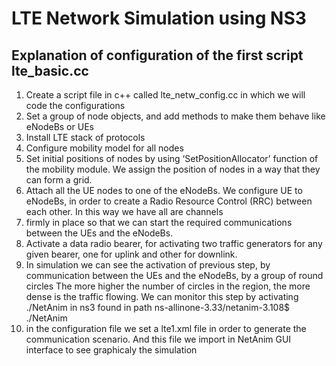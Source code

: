 # LTE Network Simulation using NS3

## Explanation of configuration of the first script lte_basic.cc

1. Create a script file in c++ called lte_netw_config.cc in which we will code the configurations
2. Set a group of node objects, and add methods to make them behave like eNodeBs or UEs
3. Install LTE stack of protocols 
4. Configure mobility model for all nodes
5. Set initial positions of nodes by using ‘SetPositionAllocator’ function of the mobility module. We assign the position of nodes in a way that they can form a grid.
6. Attach all the UE nodes to one of the eNodeBs. We configure UE to eNodeBs, in order to create a Radio Resource Control (RRC)  between each other. In this way we have all are channels 
7. firmly in place so that we can start the required communications between the UEs and the eNodeBs.
8. Activate a data radio bearer, for activating two traffic generators for any given bearer, one for uplink and other for downlink.
9. In simulation we can see the activation of previous step, by communication between the UEs and the eNodeBs, by a group of round circles
The more higher the number of circles in the region, the more dense is the traffic flowing. We can monitor this step by activating ./NetAnim
in ns3 found in path 
ns-allinone-3.33/netanim-3.108$ ./NetAnim 
10. in the configuration file we set a lte1.xml file in order to generate the communication scenario. And this file we import in NetAnim
GUI interface to see graphicaly the simulation

